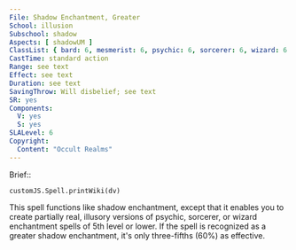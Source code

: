 ```yaml
---
File: Shadow Enchantment, Greater
School: illusion
Subschool: shadow
Aspects: [ shadowUM ]
ClassList: { bard: 6, mesmerist: 6, psychic: 6, sorcerer: 6, wizard: 6 }
CastTime: standard action
Range: see text
Effect: see text
Duration: see text
SavingThrow: Will disbelief; see text
SR: yes
Components:
  V: yes
  S: yes
SLALevel: 6
Copyright:
  Content: "Occult Realms"
---
```

Brief:: 

```dataviewjs
customJS.Spell.printWiki(dv)
```

This spell functions like shadow enchantment, except that it enables you to create partially real, illusory versions of psychic, sorcerer, or wizard enchantment spells of 5th level or lower. If the spell is recognized as a greater shadow enchantment, it's only three-fifths (60%) as effective.
